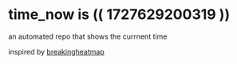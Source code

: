 # time_now is (( 1727629200319 ))

an automated repo that shows the currnent time

inspired by [breakingheatmap](https://github.com/breakingheatmap/breakingheatmap)